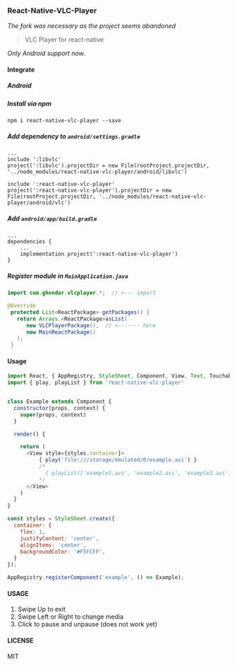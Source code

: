 ### React-Native-VLC-Player

*The fork was necessary as the project seems abandoned*

> VLC Player for react-native

*Only Android support now.*

#### Integrate

##### Android

##### Install via npm
`npm i react-native-vlc-player --save`

##### Add dependency to `android/settings.gradle`
```
...
include ':libvlc'
project(':libvlc').projectDir = new File(rootProject.projectDir, '../node_modules/react-native-vlc-player/android/libvlc')

include ':react-native-vlc-player'
project(':react-native-vlc-player').projectDir = new File(rootProject.projectDir, '../node_modules/react-native-vlc-player/android/vlc')
```

##### Add `android/app/build.gradle`
```
...
dependencies {
    ...
    implementation project(':react-native-vlc-player')
}
```
##### Register module in `MainApplication.java`
```Java
import com.ghondar.vlcplayer.*;  // <--- import

@Override
 protected List<ReactPackage> getPackages() {
   return Arrays.<ReactPackage>asList(
      new VLCPlayerPackage(),  // <------- here
      new MainReactPackage()
   );
 }
```

#### Usage

```Javascript
import React, { AppRegistry, StyleSheet, Component, View, Text, TouchableHighlight } from 'react-native'
import { play, playList } from 'react-native-vlc-player'


class Example extends Component {
  constructor(props, context) {
    super(props, context)
  }

  render() {

    return (
      <View style={styles.container}>
          { play('file:///storage/emulated/0/example.avi') }
          /*
            { playList(['example1.avi', 'example2.avi', 'example3.avi'], 0) }
          */
      </View>
    )
  }
}

const styles = StyleSheet.create({
  container: {
    flex: 1,
    justifyContent: 'center',
    alignItems: 'center',
    backgroundColor: '#F5FCFF',
  }
});

AppRegistry.registerComponent('example', () => Example);
```

#### USAGE

1. Swipe Up to exit
2. Swipe Left or Right to change media
2. Click to pause and unpause (does not work yet)


#### LICENSE
MIT

